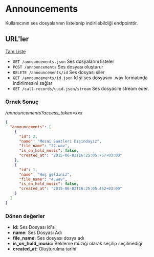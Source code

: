 # Announcements

Kullanıcının ses dosyalarının listelenip indirilebildiği endpointtir.

## URL'ler

[Tam Liste](http://api.bulutfon.com/docs#!/Announcements)

* `GET /announcements.json` Ses dosyalarını listeler
* `POST /announcements` Ses dosyası oluşturur
* `DELETE /announcements/id` Ses dosyası siler
* `GET /announcements/id.json` Id si ses dosyasını .wav formatında indirilmesini sağlar
* `GET /call-records/uuid.json/stream` Ses dosyasını stream eder.

### Örnek Sonuç

*/announcements?access_token=xxx*

```json
{
  "announcements": [
    {
      "id": 2,
      "name": "Mesai Saatleri Dışındayız",
      "file_name": "22.wav",
      "is_on_hold_music": false,
      "created_at": "2015-06-02T16:25:05.757+03:00"
    },
    {
      "id": 1,
      "name": "Hoş geldiniz",
      "file_name": "4.wav",
      "is_on_hold_music": false,
      "created_at": "2015-06-02T16:25:05.452+03:00"
    }
  ]
}
```


### Dönen değerler

* **id:** Ses Dosyası id'si
* **name:** Ses Dosyası Adı
* **file_name:** Ses dosyası dosya adı
* **is_on_hold_music:** Bekleme müziği olarak seçilip seçilmediği
* **created_at:** Oluşturulma tarihi
